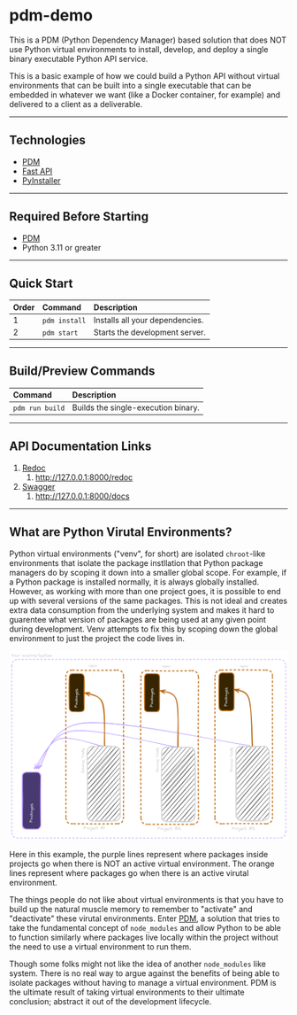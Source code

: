 # pdm-demo

This is a PDM (Python Dependency Manager) based solution that does NOT use Python virtual environments to install, develop, and deploy a single binary executable Python API service.

This is a basic example of how we could build a Python API without virtual environments that can be built into a single executable that can be embedded in whatever we want (like a Docker container, for example) and delivered to a client as a deliverable.

---

## Technologies

- [PDM](https://pdm-project.org/latest/)
- [Fast API](https://fastapi.tiangolo.com/)
- [PyInstaller](https://pyinstaller.org/en/stable/)

---

## Required Before Starting

- [PDM](https://pdm-project.org/latest/)
- Python 3.11 or greater

---

## Quick Start

| Order | Command       | Description                     |
| :---- | :------------ | :------------------------------ |
| 1     | `pdm install` | Installs all your dependencies. |
| 2     | `pdm start`   | Starts the development server.  |

---

## Build/Preview Commands

| Command         | Description                         |
| :-------------- | :---------------------------------- |
| `pdm run build` | Builds the single-execution binary. |

---

## API Documentation Links

1. [Redoc](http://127.0.0.1:8000/redoc)
   1. http://127.0.0.1:8000/redoc
2. [Swagger](http://127.0.0.1:8000/docs)
   1. http://127.0.0.1:8000/docs

---

## What are Python Virutal Environments?

Python virtual environments ("venv", for short) are isolated `chroot`-like environments that isolate the package instllation that Python package managers do by scoping it down into a smaller global scope. For example, if a Python package is installed normally, it is always globally installed. However, as working with more than one project goes, it is possible to end up with several versions of the same packages. This is not ideal and creates extra data consumption from the underlying system and makes it hard to guarentee what version of packages are being used at any given point during development. Venv attempts to fix this by scoping down the global environment to just the project the code lives in.

![alt "Python Virtual Environment Diagram"](.docs/guild-pdm-demo.png)

Here in this example, the purple lines represent where packages inside projects go when there is NOT an active virtual environment. The orange lines represent where packages go when there is an active virutal environment.

The things people do not like about virtual environments is that you have to build up the natural muscle memory to remember to "activate" and "deactivate" these virutal environments. Enter [PDM](https://pdm-project.org/latest/), a solution that tries to take the fundamental concept of `node_modules` and allow Python to be able to function similarly where packages live locally within the project without the need to use a virtual environment to run them.

Though some folks might not like the idea of another `node_modules` like system. There is no real way to argue against the benefits of being able to isolate packages without having to manage a virtual environment. PDM is the ultimate result of taking virtual environments to their ultimate conclusion; abstract it out of the development lifecycle.